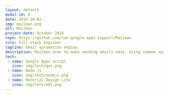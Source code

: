 ```yaml
---
layout: default
modal-id: 8
date: 2016-10-01
img: mailman.png
alt: Mailman
project-date: October 2016
repo: https://github.com/coe-google-apps-support/Mailman
role: Full-stack Engineer
tagline: Email automation engine
description: Mailman aims to make sending emails easy. Using common spreadsheet functions, customize when you want to send your emails. A powerful, easy to use mail merge solution for the City of Edmonton. Mailman guides you through the process of setting up your own mail merge. Just use our merge tags! You can use <<>> to swap out data from your Google Sheets into your emails. Supercharge your email workflow today!
tech:
 - name: Google Apps Script
   icon: img/tech/gas.png
 - name: Node.js
   icon: img/tech/nodejs.png
 - name: Material Design Lite
   icon: img/tech/mdl.png
---
```

